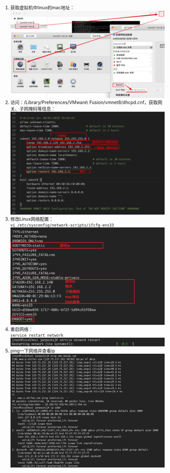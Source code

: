 1. 获取虚拟机中linux的mac地址：  
    ![images text](../images/static-ip00.png)
1. 访问：/Library/Preferences/VMware\ Fusion/vmnet8/dhcpd.cnf，获取网关、子网掩码等信息：  
    ![images text](../images/static-ip01.png)
1. 修改Linux网络配置：  
    ```vi /etc/sysconfig/network-scripts/ifcfg-ens33```  
    ![images text](../images/static-ip02.png)
1. 重启网络：  
    ```service restart network```  
    ![images text](../images/static-ip03.png)
1. ping一下网络并查看ip
    ![images text](../images/static-ip04.png)
    

